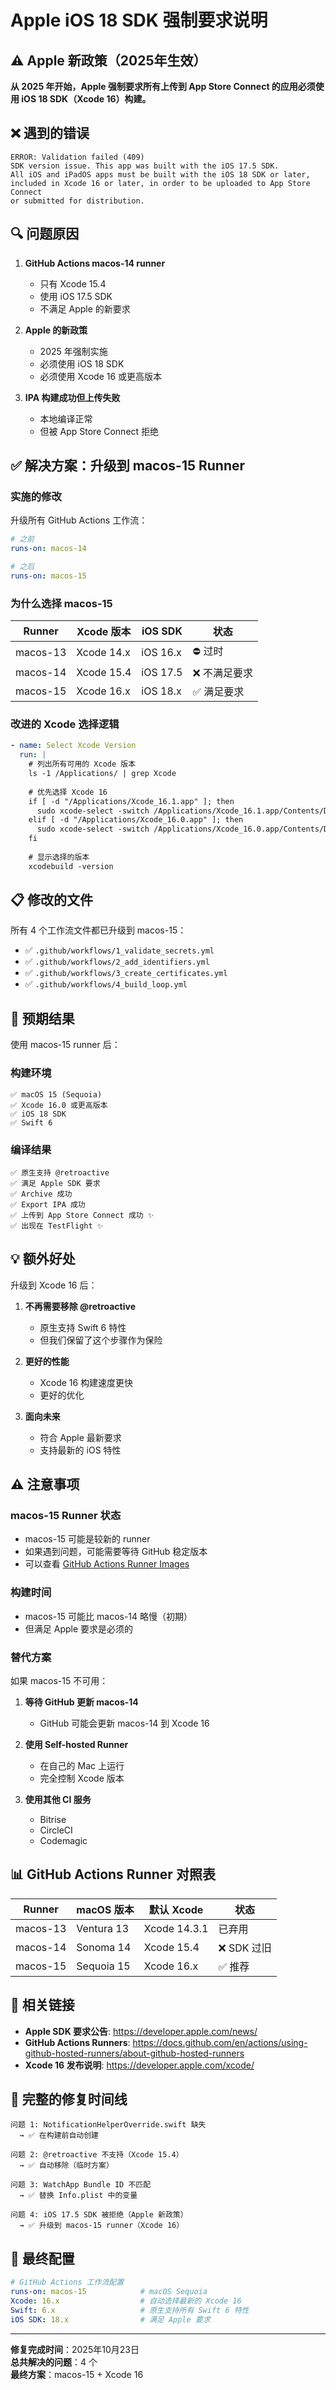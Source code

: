 # Apple iOS 18 SDK 强制要求说明

## ⚠️ Apple 新政策（2025年生效）

**从 2025 年开始，Apple 强制要求所有上传到 App Store Connect 的应用必须使用 iOS 18 SDK（Xcode 16）构建。**

## ❌ 遇到的错误

```
ERROR: Validation failed (409) 
SDK version issue. This app was built with the iOS 17.5 SDK. 
All iOS and iPadOS apps must be built with the iOS 18 SDK or later, 
included in Xcode 16 or later, in order to be uploaded to App Store Connect 
or submitted for distribution.
```

## 🔍 问题原因

1. **GitHub Actions macos-14 runner**
   - 只有 Xcode 15.4
   - 使用 iOS 17.5 SDK
   - 不满足 Apple 的新要求

2. **Apple 的新政策**
   - 2025 年强制实施
   - 必须使用 iOS 18 SDK
   - 必须使用 Xcode 16 或更高版本

3. **IPA 构建成功但上传失败**
   - 本地编译正常
   - 但被 App Store Connect 拒绝

## ✅ 解决方案：升级到 macos-15 Runner

### 实施的修改

升级所有 GitHub Actions 工作流：

```yaml
# 之前
runs-on: macos-14

# 之后
runs-on: macos-15
```

### 为什么选择 macos-15

| Runner | Xcode 版本 | iOS SDK | 状态 |
|--------|-----------|---------|------|
| macos-13 | Xcode 14.x | iOS 16.x | ⛔ 过时 |
| macos-14 | Xcode 15.4 | iOS 17.5 | ❌ 不满足要求 |
| macos-15 | Xcode 16.x | iOS 18.x | ✅ 满足要求 |

### 改进的 Xcode 选择逻辑

```yaml
- name: Select Xcode Version
  run: |
    # 列出所有可用的 Xcode 版本
    ls -1 /Applications/ | grep Xcode
    
    # 优先选择 Xcode 16
    if [ -d "/Applications/Xcode_16.1.app" ]; then
      sudo xcode-select -switch /Applications/Xcode_16.1.app/Contents/Developer
    elif [ -d "/Applications/Xcode_16.0.app" ]; then
      sudo xcode-select -switch /Applications/Xcode_16.0.app/Contents/Developer
    fi
    
    # 显示选择的版本
    xcodebuild -version
```

## 📋 修改的文件

所有 4 个工作流文件都已升级到 macos-15：

- ✅ `.github/workflows/1_validate_secrets.yml`
- ✅ `.github/workflows/2_add_identifiers.yml`
- ✅ `.github/workflows/3_create_certificates.yml`
- ✅ `.github/workflows/4_build_loop.yml`

## 🎯 预期结果

使用 macos-15 runner 后：

### 构建环境

```
✅ macOS 15 (Sequoia)
✅ Xcode 16.0 或更高版本
✅ iOS 18 SDK
✅ Swift 6
```

### 编译结果

```
✅ 原生支持 @retroactive
✅ 满足 Apple SDK 要求
✅ Archive 成功
✅ Export IPA 成功
✅ 上传到 App Store Connect 成功 ✨
✅ 出现在 TestFlight ✨
```

## 💡 额外好处

升级到 Xcode 16 后：

1. **不再需要移除 @retroactive**
   - 原生支持 Swift 6 特性
   - 但我们保留了这个步骤作为保险

2. **更好的性能**
   - Xcode 16 构建速度更快
   - 更好的优化

3. **面向未来**
   - 符合 Apple 最新要求
   - 支持最新的 iOS 特性

## ⚠️ 注意事项

### macos-15 Runner 状态

- macos-15 可能是较新的 runner
- 如果遇到问题，可能需要等待 GitHub 稳定版本
- 可以查看 [GitHub Actions Runner Images](https://github.com/actions/runner-images)

### 构建时间

- macos-15 可能比 macos-14 略慢（初期）
- 但满足 Apple 要求是必须的

### 替代方案

如果 macos-15 不可用：

1. **等待 GitHub 更新 macos-14**
   - GitHub 可能会更新 macos-14 到 Xcode 16

2. **使用 Self-hosted Runner**
   - 在自己的 Mac 上运行
   - 完全控制 Xcode 版本

3. **使用其他 CI 服务**
   - Bitrise
   - CircleCI
   - Codemagic

## 📊 GitHub Actions Runner 对照表

| Runner | macOS 版本 | 默认 Xcode | 状态 |
|--------|-----------|------------|------|
| macos-13 | Ventura 13 | Xcode 14.3.1 | 已弃用 |
| macos-14 | Sonoma 14 | Xcode 15.4 | ❌ SDK 过旧 |
| macos-15 | Sequoia 15 | Xcode 16.x | ✅ 推荐 |

## 🔗 相关链接

- **Apple SDK 要求公告**: https://developer.apple.com/news/
- **GitHub Actions Runners**: https://docs.github.com/en/actions/using-github-hosted-runners/about-github-hosted-runners
- **Xcode 16 发布说明**: https://developer.apple.com/xcode/

## 📝 完整的修复时间线

```
问题 1: NotificationHelperOverride.swift 缺失
  → ✅ 在构建前自动创建

问题 2: @retroactive 不支持（Xcode 15.4）
  → ✅ 自动移除（临时方案）

问题 3: WatchApp Bundle ID 不匹配
  → ✅ 替换 Info.plist 中的变量

问题 4: iOS 17.5 SDK 被拒绝（Apple 新政策）
  → ✅ 升级到 macos-15 runner（Xcode 16）
```

## 🎯 最终配置

```yaml
# GitHub Actions 工作流配置
runs-on: macos-15            # macOS Sequoia
Xcode: 16.x                  # 自动选择最新的 Xcode 16
Swift: 6.x                   # 原生支持所有 Swift 6 特性
iOS SDK: 18.x                # 满足 Apple 要求
```

---

**修复完成时间**：2025年10月23日  
**总共解决的问题**：4 个  
**最终方案**：macos-15 + Xcode 16

